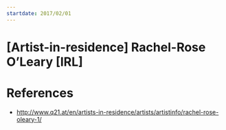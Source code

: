 ```yaml
---
startdate: 2017/02/01
---
```

# [Artist-in-residence] Rachel-Rose O’Leary [IRL]

# References
* http://www.q21.at/en/artists-in-residence/artists/artistinfo/rachel-rose-oleary-1/
